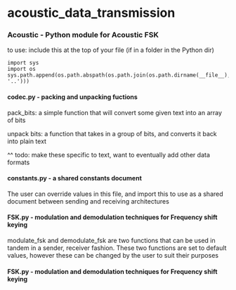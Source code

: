 # acoustic_data_transmission

### Acoustic - Python module for Acoustic FSK

to use: include this at the top of your file (if in a folder in the Python dir)

```
import sys
import os
sys.path.append(os.path.abspath(os.path.join(os.path.dirname(__file__), '..')))
```

#### codec.py - packing and unpacking fuctions

pack_bits: a simple function that will convert some given text into an array of bits

unpack bits: a function that takes in a group of bits, and converts it back into plain text 

^^ todo: make these specific to text, want to eventually add other data formats

#### constants.py - a shared constants document

The user can override values in this file, and import this to use as a shared document between sending and receiving architectures


#### FSK.py - modulation and demodulation techniques for Frequency shift keying

modulate_fsk and demodulate_fsk are two functions that can be used in tandem in a sender, receiver fashion. These two functions are set to default values, however these can be changed by the user to suit their purposes


#### FSK.py - modulation and demodulation techniques for Frequency shift keying

